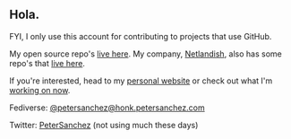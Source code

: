 ## Hola.

FYI, I only use this account for contributing to projects that use GitHub.

My open source repo's [live here][poss]. My company, [Netlandish][], also has
some repo's that [live here][noss].

If you're interested, head to my [personal website][pscom] or check out what
I'm [working on now][now].

Fediverse: [@petersanchez@honk.petersanchez.com][mstdn]

Twitter: [PeterSanchez][twitter] (not using much these days)


[netlandish]: https://www.netlandish.com "Netlandish"
[poss]: https://code.netlandish.com/~petersanchez "Peter Sanchez Code"
[noss]: https://code.netlandish.com/~netlandish "Netlandish Code"
[pscom]: https://petersanchez.com "Peter Sanchez"
[now]: https://petersanchez.com/now/ "Peter Sanchez Now"
[mstdn]: https://honk.petersanchez.com/u/petersanchez "@petersanchez on Honk"
[twitter]: https://twitter.com/PeterSanchez "Peter Sanchez Twitter"
